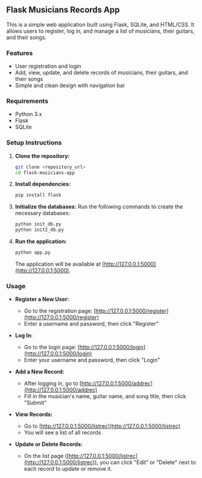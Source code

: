## Flask Musicians Records App

This is a simple web application built using Flask, SQLite, and HTML/CSS. It allows users to register, log in, and manage a list of musicians, their guitars, and their songs.

### Features

- User registration and login
- Add, view, update, and delete records of musicians, their guitars, and their songs
- Simple and clean design with navigation bar

### Requirements

- Python 3.x
- Flask
- SQLite

### Setup Instructions

1. **Clone the repository:**
   ```bash
   git clone <repository_url>
   cd flask-musicians-app
   ```

2. **Install dependencies:**
   ```bash
   pip install flask
   ```

3. **Initialize the databases:**
   Run the following commands to create the necessary databases:
   ```bash
   python init_db.py
   python init2_db.py
   ```

4. **Run the application:**
   ```bash
   python app.py
   ```

   The application will be available at [http://127.0.0.1:5000](http://127.0.0.1:5000).

### Usage

- **Register a New User:**
  - Go to the registration page: [http://127.0.0.1:5000/register](http://127.0.0.1:5000/register)
  - Enter a username and password, then click "Register"

- **Log In:**
  - Go to the login page: [http://127.0.0.1:5000/login](http://127.0.0.1:5000/login)
  - Enter your username and password, then click "Login"

- **Add a New Record:**
  - After logging in, go to [http://127.0.0.1:5000/addrec](http://127.0.0.1:5000/addrec)
  - Fill in the musician's name, guitar name, and song title, then click "Submit"

- **View Records:**
  - Go to [http://127.0.0.1:5000/listrec](http://127.0.0.1:5000/listrec)
  - You will see a list of all records

- **Update or Delete Records:**
  - On the list page ([http://127.0.0.1:5000/listrec](http://127.0.0.1:5000/listrec)), you can click "Edit" or "Delete" next to each record to update or remove it.
